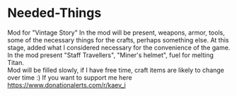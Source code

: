 # Needed-Things
Mod for "Vintage Story"
In the mod will be present, weapons, armor, tools, some of the necessary things for the crafts,
perhaps something else.
At this stage, added what I considered necessary for the convenience of the game. 
In the mod present "Staff Travellers", "Miner's helmet", fuel for melting Titan.  
Mod will be filled slowly, if I have free time, craft items are likely to change over time :)
If you want to support me here https://www.donationalerts.com/r/kaev_i
